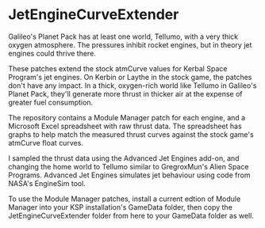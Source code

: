 # JetEngineCurveExtender
Galileo's Planet Pack has at least one world, Tellumo, with a very thick oxygen atmosphere. The pressures inhibit rocket engines, but in theory jet engines could thrive there.

These patches extend the stock atmCurve values for Kerbal Space Program's jet engines. On Kerbin or Laythe in the stock game, the patches don't have any impact. In a thick, oxygen-rich world like Tellumo in Galileo's Planet Pack, they'll generate more thrust in thicker air at the expense of greater fuel consumption.

The repository contains a Module Manager patch for each engine, and a Microsoft Excel spreadsheet with raw thrust data. The spreadsheet has graphs to help match the measured thrust curves against the stock game's atmCurve float curves.

I sampled the thrust data using the Advanced Jet Engines add-on, and changing the home world to Tellumo similar to GregroxMun's Alien Space Programs. Advanced Jet Engines simulates jet behaviour using code from NASA's EngineSim tool.

To use the Module Manager patches, install a current edtion of Module Manager into your KSP installation's GameData folder, then copy the JetEngineCurveExtender folder from here to your GameData folder as well.
